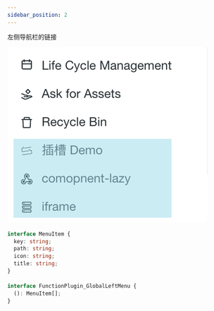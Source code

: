 ```yaml
---
sidebar_position: 2
---
```


左侧导航栏的链接

![global-left-menu](./assets/global-left-menu.png)

```typescript
interface MenuItem {
  key: string;
  path: string;
  icon: string;
  title: string;
}

interface FunctionPlugin_GlobalLeftMenu {
  (): MenuItem[];
}
```
